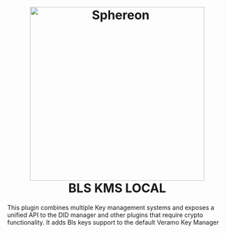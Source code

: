 <!--suppress HtmlDeprecatedAttribute -->
<h1 align="center">
  <br>
  <a href="https://www.sphereon.com"><img src="https://sphereon.com/content/themes/sphereon/assets/img/logo.svg" alt="Sphereon" width="400"></a>
  <br>BLS KMS LOCAL
  <br>
</h1>

This plugin combines multiple Key management systems and exposes a unified API to the DID manager
and other plugins that require crypto functionality. It adds Bls keys support to the default Veramo Key Manager
